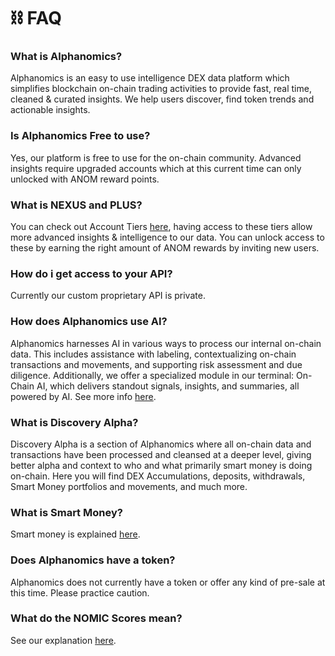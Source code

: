 # ⛓️ FAQ

### What is Alphanomics?

Alphanomics is an easy to use intelligence DEX data platform which simplifies blockchain on-chain trading activities to provide fast, real time, cleaned & curated insights. We help users discover, find token trends and actionable insights.

### Is Alphanomics Free to use?

Yes, our platform is free to use for the on-chain community.  Advanced insights require upgraded accounts which at this current time can only unlocked with ANOM reward points.

### What is NEXUS and PLUS?

You can check out Account Tiers [here](account-plans-and-access.md), having access to these tiers allow more advanced insights & intelligence to our data. You can unlock access to these by earning the right amount of ANOM rewards by inviting new users.

### How do i get access to your API?

Currently our custom proprietary API is private.&#x20;

### How does Alphanomics use AI?

Alphanomics harnesses AI in various ways to process our internal on-chain data. This includes assistance with labeling, contextualizing on-chain transactions and movements, and supporting risk assessment and due diligence. Additionally, we offer a specialized module in our terminal: On-Chain AI, which delivers standout signals, insights, and summaries, all powered by AI. See more info [here](../platform-tools/on-chain-ai.md).

### What is Discovery Alpha?

Discovery Alpha is a section of Alphanomics where all on-chain data and transactions have been processed and cleansed at a deeper level, giving better alpha and context to who and what primarily smart money is doing on-chain.  Here you will find DEX Accumulations, deposits, withdrawals, Smart Money portfolios and movements, and much more.

### What is Smart Money?

Smart money is explained [here](faq.md#what-is-smart-money).

### Does Alphanomics have a token?

Alphanomics does not currently have a token or offer any kind of pre-sale at this time.  Please practice caution.

### What do the NOMIC Scores mean?

See our explanation [here](faq.md#what-do-the-nomic-scores-mean).

